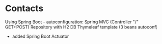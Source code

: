 # Contacts
  
Using Spring Boot - autoconfiguration:
Spring MVC (Controller "/" GET+POST)
Repository with H2 DB
Thymeleaf template (3 beans autoconf)

+ added Spring Boot Actuator
